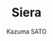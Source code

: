 ---
title: Siera
github: https://github.com/KazumaSATO/Siera
demo: http://ranceworks.com/
author: Kazuma SATO
ssg:
  - Jekyll
cms:
  - No Cms
---